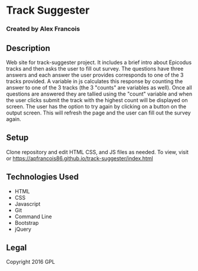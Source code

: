 # Track Suggester

### Created by Alex Francois

## Description
Web site for track-suggester project. It includes a brief intro about Epicodus tracks and then asks the user to fill out survey. The questions have three answers and each answer the user provides corresponds to one of the 3 tracks provided. A variable in js calculates this response by counting the answer to one of the 3 tracks (the 3 "counts" are variables as well). Once all questions are answered they are tallied using the "count" variable and when the user clicks submit the track with the highest count will be displayed on screen. The user has the option to try again by clicking on a button on the output screen. This will refresh the page and the user can fill out the survey again.

## Setup
Clone repository and edit HTML CSS, and JS files as needed. To view, visit or https://apfrancois86.github.io/track-suggester/index.html

## Technologies Used
* HTML
* CSS
* Javascript
* Git
* Command Line
* Bootstrap
* jQuery

## Legal
Copyright 2016 GPL
